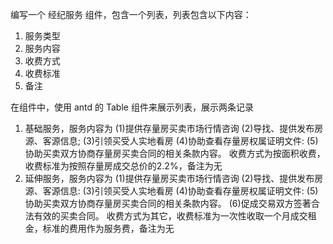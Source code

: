 编写一个 经纪服务 组件，包含一个列表，列表包含以下内容：
1. 服务类型
2. 服务内容
3. 收费方式
4. 收费标准
5. 备注

在组件中，使用 antd 的 Table 组件来展示列表，展示两条记录
1. 基础服务，服务内容为
(1)提供存量房买卖市场行情咨询
(2)导找、提供发布房源、客源信息;
(3)引领买受人实地看房
(4)协助查看存量房权属证明文件:
(5)协助买卖双方协商存量房买卖合同的相关条款内容。
收费方式为按面积收费，收费标准为按照存量房成交总价的2.2%，备注为无
1. 延伸服务，服务内容为
(1)提供存量房买卖市场行情咨询
(2)导找、提供发布房源、客源信息:
(3)引领买受人实地看房
(4)协助查看存量房权属证明文件:
(5)协助买卖双方协商存量房买卖合同的相关条款内容。
(6)促成交易双方签著合法有效的买卖合同。
收费方式为其它，收费标准为一次性收取一个月成交租金，标准的费用作为服务费，备注为无
